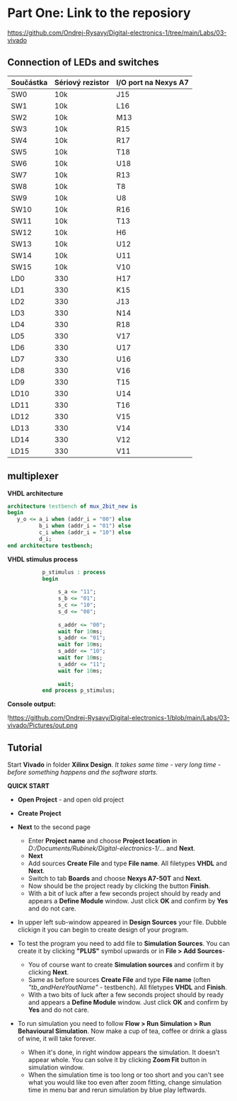 # Part One: Link to the reposiory
https://github.com/Ondrej-Rysavy/Digital-electronics-1/tree/main/Labs/03-vivado

##  Connection of LEDs and switches

| Součástka | Sériový rezistor | I/O port na Nexys A7 |
| --------- | ---------------- | -------------------- |
| SW0       | 10k              | J15                  |
| SW1       | 10k              | L16                  |
| SW2       | 10k              | M13                  |
| SW3       | 10k              | R15                  |
| SW4       | 10k              | R17                  |
| SW5       | 10k              | T18                  |
| SW6       | 10k              | U18                  |
| SW7       | 10k              | R13                  |
| SW8       | 10k              | T8                   |
| SW9       | 10k              | U8                   |
| SW10      | 10k              | R16                  |
| SW11      | 10k              | T13                  |
| SW12      | 10k              | H6                   |
| SW13      | 10k              | U12                  |
| SW14      | 10k              | U11                  |
| SW15      | 10k              | V10                  |
| LD0       | 330              | H17                  |
| LD1       | 330              | K15                  |
| LD2       | 330              | J13                  |
| LD3       | 330              | N14                  |
| LD4       | 330              | R18                  |
| LD5       | 330              | V17                  |
| LD6       | 330              | U17                  |
| LD7       | 330              | U16                  |
| LD8       | 330              | V16                  |
| LD9       | 330              | T15                  |
| LD10      | 330              | U14                  |
| LD11      | 330              | T16                  |
| LD12      | 330              | V15                  |
| LD13      | 330              | V14                  |
| LD14      | 330              | V12                  |
| LD15      | 330              | V11                  |

##  multiplexer

**VHDL architecture**

```vhdl
architecture testbench of mux_2bit_new is
begin
   y_o <= a_i when (addr_i = "00") else
          b_i when (addr_i = "01") else
          c_i when (addr_i = "10") else
          d_i;  
end architecture testbench;
```

**VHDL stimulus process**

```vhdl
           p_stimulus : process
           begin
                
                s_a <= "11"; 
                s_b <= "01";  
                s_c <= "10"; 
                s_d <= "00";
                
                s_addr <= "00"; 
                wait for 10ms;
                s_addr <= "01"; 
                wait for 10ms;
                s_addr <= "10"; 
                wait for 10ms;
                s_addr <= "11"; 
                wait for 10ms;
                
                wait;
           end process p_stimulus;
```

**Console output:**

!https://github.com/Ondrej-Rysavy/Digital-electronics-1/blob/main/Labs/03-vivado/Pictures/out.png

##  Tutorial

Start **Vivado** in folder **Xilinx Design**.
*It takes same time - very long time - before something happens and the software starts.*

**QUICK START**

- **Open Project** - and open old project

- **Create Project**
- **Next** to the second page
  - Enter **Project name** and choose **Project location** in *D:/Documents/Rubinek/Digital-electronics-1/*... and **Next**.
  - **Next**
  - Add sources **Create File** and type **File name**. All filetypes **VHDL** and **Next**.
  - Switch to tab **Boards** and choose **Nexys A7-50T** and **Next**.
  - Now should be the project ready by clicking the button **Finish**.
  - With a bit of luck after a few seconds project should by ready and appears a **Define Module** window. Just click **OK** and confirm by **Yes** and do not care.
- In upper left sub-window appeared in **Design Sources** your file. Dubble clickign it you can begin to create design of your program.
- To test the program you need to add file to **Simulation Sources**. You can create it by clicking **"PLUS"** symbol upwards or in **File > Add Sources**-
  - You of course want to create **Simulation sources** and confirm it by clicking **Next**.
  - Same as before sources **Create File** and type **File name** (often *"tb_andHereYoutName"* - testbench). All filetypes **VHDL** and **Finish**.
  - With a two bits of luck after a few seconds project should by ready and appears a **Define Module** window. Just click **OK** and confirm by **Yes** and do not care.
- To run simulation you need to follow **Flow > Run Simulation >  Run Behavioural Simulation**. Now make a cup of tea, coffee or drink a glass of wine, it will  take forever.
  - When it's done, in right window appears the simulation. It doesn't appear whole. You can solve it by clicking **Zoom Fit** button in simulation window. 
  - When the simulation time is too long or too short and you can't see what you would like too even after zoom fitting, change simulation time in menu bar and rerun simulation by blue play leftwards.

<!--

ddd



```vhdl
f b=a = not b1 * not b2 * not a1 * not a0  +  not b1 * b0 * a1 * a0  +   b1* not b0 * a1 * not a0 +   b1* b0 * a1 * a0

g b<a = 
( b1 + b0 + a1 + a0 ) *
( b1 + not b0 + a1 + a0 ) *
( b1 + not b0 + a1 + not a0 ) *
( not b1 + b0 + a1 + a0 ) *
( not b1 + b0 + a1 + not a0 ) *
( not b1 + b0 + not a1 + a0 ) *
( not b1 + not b0 + a1 + a0 ) *
( not b1 + not b0 + a1 + not a0 ) *
( not b1 + not b0 + not a1 + a0 ) *
( not b1 + not b0 + not a1 + not a0 ) *


grater_SoP_min = b1 * not a1 + b1 * b0 * not a0 + b0 * not a0 * not a1 = 

    less_PoS_min = ( not b1 + a1 ) * (not b0 + a1) * (a0 + a1) * (not b0 + not b1) * ( b1 + a0 + not a1)
    
    (/a0 + /b1)
 

```

$$
grater\_SoP\_min = b1 \cdot \overline{a1} + b1 \cdot b0 \cdot \overline{a0} + b0 \cdot \overline{a0} \cdot \overline{a1}
$$




